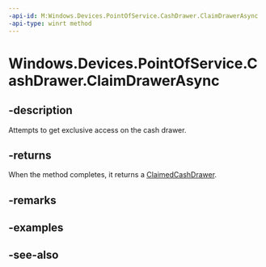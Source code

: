 ----api-id: M:Windows.Devices.PointOfService.CashDrawer.ClaimDrawerAsync
-api-type: winrt method
---<!-- Method syntaxpublic Windows.Foundation.IAsyncOperation<Windows.Devices.PointOfService.ClaimedCashDrawer> ClaimDrawerAsync()--># Windows.Devices.PointOfService.CashDrawer.ClaimDrawerAsync## -descriptionAttempts to get exclusive access on the cash drawer.## -returnsWhen the method completes, it returns a [ClaimedCashDrawer](claimedcashdrawer.md).## -remarks## -examples## -see-also